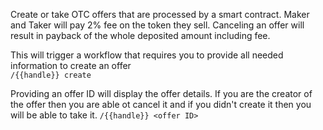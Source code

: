 Create or take OTC offers that are processed by a smart contract. Maker and Taker will pay 2% fee on the token they sell. Canceling an offer will result in payback of the whole deposited amount including fee.  

This will trigger a workflow that requires you to provide all needed information to create an offer  
`/{{handle}} create`  

Providing an offer ID will display the offer details. If you are the creator of the offer then you are able ot cancel it and if you didn't create it then you will be able to take it.
`/{{handle}} <offer ID>`
